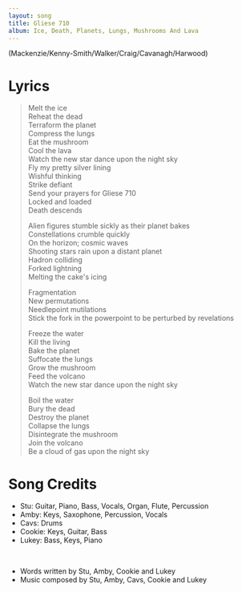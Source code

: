 ```yaml
---
layout: song
title: Gliese 710
album: Ice, Death, Planets, Lungs, Mushrooms And Lava
---
```


(Mackenzie/Kenny-Smith/Walker/Craig/Cavanagh/Harwood)

# Lyrics

> Melt the ice  
> Reheat the dead  
> Terraform the planet  
> Compress the lungs  
> Eat the mushroom  
> Cool the lava  
> Watch the new star dance upon the night sky  
> Fly my pretty silver lining  
> Wishful thinking  
> Strike defiant  
> Send your prayers for Gliese 710  
> Locked and loaded  
> Death descends  
>  
> Alien figures stumble sickly as their planet bakes  
> Constellations crumble quickly  
> On the horizon; cosmic waves  
> Shooting stars rain upon a distant planet  
> Hadron colliding  
> Forked lightning  
> Melting the cake's icing  
>  
> Fragmentation  
> New permutations  
> Needlepoint mutilations  
> Stick the fork in the powerpoint to be perturbed by revelations  
>  
> Freeze the water  
> Kill the living  
> Bake the planet  
> Suffocate the lungs  
> Grow the mushroom  
> Feed the volcano  
> Watch the new star dance upon the night sky  
>  
> Boil the water  
> Bury the dead  
> Destroy the planet  
> Collapse the lungs  
> Disintegrate the mushroom  
> Join the volcano  
> Be a cloud of gas upon the night sky  

# Song Credits

* Stu: Guitar, Piano, Bass, Vocals, Organ, Flute, Percussion
* Amby: Keys, Saxophone, Percussion, Vocals
* Cavs: Drums
* Cookie: Keys, Guitar, Bass
* Lukey: Bass, Keys, Piano
<br>

* Words written by Stu, Amby, Cookie and Lukey
* Music composed by Stu, Amby, Cavs, Cookie and Lukey
